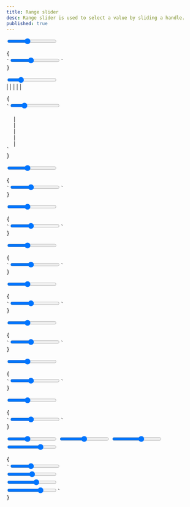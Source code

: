 ```yaml
---
title: Range slider
desc: Range slider is used to select a value by sliding a handle.
published: true
---
```


<script>
  import Component from "@components/Component.svelte"
  import ClassTable from "@components/ClassTable.svelte"
  import { prefix } from '$lib/stores';
  import { replace } from '$lib/actions';
</script>

<ClassTable
data="{[
  { type:'component', class: 'range', desc: 'Range input' },
  { type:'modifier', class: 'range-primary', desc: 'Adds `primary` to range' },
  { type:'modifier', class: 'range-secondary', desc: 'Adds `secondary` to range' },
  { type:'modifier', class: 'range-accent', desc: 'Adds `accent` to range' },
  { type:'modifier', class: 'range-success', desc: 'Adds `success` to range' },
  { type:'modifier', class: 'range-warning', desc: 'Adds `warning` to range' },
  { type:'modifier', class: 'range-info', desc: 'Adds `info` to range' },
  { type:'modifier', class: 'range-error', desc: 'Adds `error` to range' },
  { type:'responsive', class: 'range-lg', desc: 'Large range' },
  { type:'responsive', class: 'range-md', desc: 'Medium range (default)' },
  { type:'responsive', class: 'range-sm', desc: 'Small range' },
  { type:'responsive', class: 'range-xs', desc: 'Extra small range' },
]}"
/>

<Component title="Range">
<input type="range" min="0" max="100" value="40" class="range max-w-xs" />
<pre slot="html" use:replace={{ to: $prefix }}>{
`<input type="range" min="0" max="100" value="40" class="$$range" />`
}</pre>
</Component>

<Component title="With steps and measure">
<div class="w-full max-w-xs">
  <input type="range" min="0" max="100" value="25" class="range max-w-xs" step="25" />
  <div class="w-full flex justify-between text-xs px-2 max-w-xs">
    <span>|</span>
    <span>|</span>
    <span>|</span>
    <span>|</span>
    <span>|</span>
  </div>
</div>
<pre slot="html" use:replace={{ to: $prefix }}>{
`<input type="range" min="0" max="100" value="25" class="$$range" step="25" />
<div class="w-full flex justify-between text-xs px-2">
  <span>|</span>
  <span>|</span>
  <span>|</span>
  <span>|</span>
  <span>|</span>
</div>`
}</pre>
</Component>

<Component title="Primary color">
<input type="range" min="0" max="100" value="40" class="range range-primary max-w-xs" />
<pre slot="html" use:replace={{ to: $prefix }}>{
`<input type="range" min="0" max="100" value="40" class="$$range $$range-primary" />`
}</pre>
</Component>

<Component title="Secondary color">
<input type="range" min="0" max="100" value="40" class="range range-secondary max-w-xs" />
<pre slot="html" use:replace={{ to: $prefix }}>{
`<input type="range" min="0" max="100" value="40" class="$$range $$range-secondary" />`
}</pre>
</Component>

<Component title="Accent color">
<input type="range" min="0" max="100" value="40" class="range range-accent max-w-xs" />
<pre slot="html" use:replace={{ to: $prefix }}>{
`<input type="range" min="0" max="100" value="40" class="$$range $$range-accent" />`
}</pre>
</Component>

<Component title="Success color">
<input type="range" min="0" max="100" value="40" class="range range-success max-w-xs" />
<pre slot="html" use:replace={{ to: $prefix }}>{
`<input type="range" min="0" max="100" value="40" class="$$range $$range-success" />`
}</pre>
</Component>

<Component title="Warning color">
<input type="range" min="0" max="100" value="40" class="range range-warning max-w-xs" />
<pre slot="html" use:replace={{ to: $prefix }}>{
`<input type="range" min="0" max="100" value="40" class="$$range $$range-warning" />`
}</pre>
</Component>

<Component title="Info color">
<input type="range" min="0" max="100" value="40" class="range range-info max-w-xs" />
<pre slot="html" use:replace={{ to: $prefix }}>{
`<input type="range" min="0" max="100" value="40" class="$$range $$range-info" />`
}</pre>
</Component>

<Component title="Error color">
<input type="range" min="0" max="100" value="40" class="range range-error max-w-xs" />
<pre slot="html" use:replace={{ to: $prefix }}>{
`<input type="range" min="0" max="100" value="40" class="$$range $$range-error" />`
}</pre>
</Component>

<Component title="Sizes">
<div class="flex flex-col w-full items-center gap-4">
  <input type="range" min="0" max="100" value="40" class="range range-xs max-w-xs" /> 
  <input type="range" min="0" max="100" value="50" class="range range-sm max-w-xs" /> 
  <input type="range" min="0" max="100" value="60" class="range range-md max-w-xs" /> 
  <input type="range" min="0" max="100" value="70" class="range range-lg max-w-xs" />
</div>
<pre slot="html" use:replace={{ to: $prefix }}>{
`<input type="range" min="0" max="100" value="40" class="$$range $$range-xs" /> 
<input type="range" min="0" max="100" value="50" class="$$range $$range-sm" /> 
<input type="range" min="0" max="100" value="60" class="$$range $$range-md" /> 
<input type="range" min="0" max="100" value="70" class="$$range $$range-lg" />`
}</pre>
</Component>
